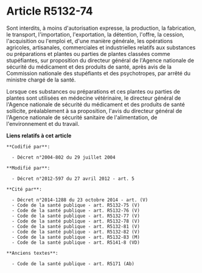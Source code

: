 # Article R5132-74

Sont interdits, à moins d'autorisation expresse, la production, la fabrication, le transport, l'importation, l'exportation,
la détention, l'offre, la cession, l'acquisition ou l'emploi et, d'une manière générale, les opérations agricoles,
artisanales, commerciales et industrielles relatifs aux substances ou préparations et plantes ou parties de plantes classées
comme stupéfiantes, sur proposition du directeur général de l'Agence nationale de sécurité du médicament et des produits de
santé, après avis de la Commission nationale des stupéfiants et des psychotropes, par arrêté du ministre chargé de la santé. 

Lorsque ces substances ou préparations et ces plantes ou parties de plantes sont utilisées en médecine vétérinaire, le
directeur général de l'Agence nationale de sécurité du médicament et des produits de santé sollicite, préalablement à sa
proposition, l'avis du directeur général de l'Agence nationale de sécurité sanitaire de l'alimentation, de l'environnement et
du travail.

**Liens relatifs à cet article**

	**Codifié par**:

	  - Décret n°2004-802 du 29 juillet 2004

	**Modifié par**:

	  - Décret n°2012-597 du 27 avril 2012 - art. 5

	**Cité par**:

	  - Décret n°2014-1288 du 23 octobre 2014 - art. (V)
	  - Code de la santé publique - art. R5132-75 (V)
	  - Code de la santé publique - art. R5132-76 (V)
	  - Code de la santé publique - art. R5132-77 (V)
	  - Code de la santé publique - art. R5132-78 (V)
	  - Code de la santé publique - art. R5132-81 (V)
	  - Code de la santé publique - art. R5132-82 (V)
	  - Code de la santé publique - art. R5132-83 (M)
	  - Code de la santé publique - art. R5141-8 (VD)

	**Anciens textes**:

	  - Code de la santé publique - art. R5171 (Ab)
